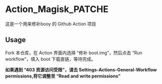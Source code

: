 # Action_Magisk_PATCHE


这是一个用来修补booy 的 Github Action 项目

## Usage

Fork 本仓库，在 Action 界面内选择 “修补 boot.img”，然后点击 “Run workflow”，填入 boot 下载直链，等待完成。

**如果遇到 “403 资源访问受限”，请去 Settings-Actions-General-Workflow permissions,将它调整至 “Read and write permissions”**